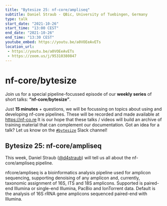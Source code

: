 ```yaml
---
title: "Bytesize 25: nf-core/ampliseq"
subtitle: Daniel Straub - QBic, University of Tuebingen, Germany
type: talk
start_date: "2021-10-26"
start_time: "13:00 CEST"
end_date: "2021-10-26"
end_time: "13:30 CEST"
youtube_embed: https://youtu.be/a0VOEeAvETs
location_url:
 - https://youtu.be/a0VOEeAvETs
 - https://zoom.us/j/95310380847
---
```


# nf-core/bytesize

Join us for a special pipeline-focussed episode of our **weekly series** of short talks: **“nf-core/bytesize”**.

Just **15 minutes** + questions, we will be focussing on topics about using and developing nf-core pipelines.
These will be recorded and made available at <https://nf-co.re>
It is our hope that these talks / videos will build an archive of training material that can complement our documentation. Got an idea for a talk? Let us know on the [`#bytesize`](https://nfcore.slack.com/channels/bytesize) Slack channel!

## Bytesize 25: nf-core/ampliseq

This week, Daniel Straub ([@d4straub](https://github.com/d4straub/)) will tell us all about the nf-core/ampliseq pipeline.

nfcore/ampliseq is a bioinformatics analysis pipeline used for amplicon sequencing, supporting denoising of any amplicon and, currently, taxonomic assignment of 16S, ITS and 18S amplicons. Supported is paired-end Illumina or single-end Illumina, PacBio and IonTorrent data. Default is the analysis of 16S rRNA gene amplicons sequenced paired-end with Illumina.
